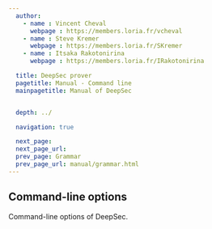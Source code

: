 ```yaml
---
  author:
    - name : Vincent Cheval
      webpage : https://members.loria.fr/vcheval
    - name : Steve Kremer
      webpage : https://members.loria.fr/SKremer
    - name : Itsaka Rakotonirina
      webpage : https://members.loria.fr/IRakotonirina

  title: DeepSec prover
  pagetitle: Manual - Command line
  mainpagetitle: Manual of DeepSec


  depth: ../

  navigation: true

  next_page:
  next_page_url:
  prev_page: Grammar
  prev_page_url: manual/grammar.html
---
```


## Command-line options

Command-line options of DeepSec.

<!-- Written by Vincent -->
